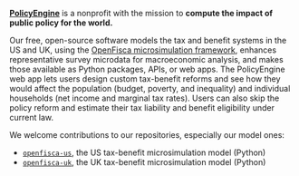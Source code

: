**[PolicyEngine](https://policyengine.org)** is a nonprofit with the mission to **compute the impact of public policy for the world.**

Our free, open-source software models the tax and benefit systems in the US and UK, using the [OpenFisca microsimulation framework](https://openfisca.org), enhances representative survey microdata for macroeconomic analysis, and makes those available as Python packages, APIs, or web apps.
The PolicyEngine web app lets users design custom tax-benefit reforms and see how they would affect the population (budget, poverty, and inequality) and individual households (net income and marginal tax rates).
Users can also skip the policy reform and estimate their tax liability and benefit eligibility under current law.

We welcome contributions to our repositories, especially our model ones:
* [`openfisca-us`](https://github.com/PolicyEngine/openfisca-us), the US tax-benefit microsimulation model (Python)
* [`openfisca-uk`](https://github.com/PolicyEngine/openfisca-uk), the UK tax-benefit microsimulation model (Python)
